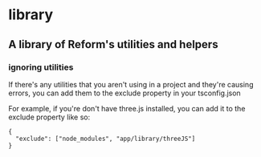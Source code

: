 # library

## A library of Reform's utilities and helpers

### ignoring utilities

If there's any utilities that you aren't using in a project and they're causing errors,
you can add them to the exclude property in your tsconfig.json

For example, if you're don't have three.js installed, you can add it to the exclude property like so:

```
{
  "exclude": ["node_modules", "app/library/threeJS"]
}
```

